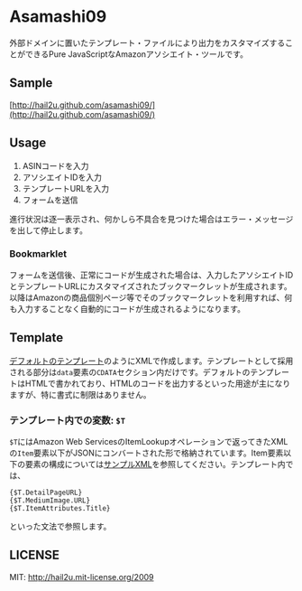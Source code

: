 Asamashi09
==========

外部ドメインに置いたテンプレート・ファイルにより出力をカスタマイズすることができるPure JavaScriptなAmazonアソシエイト・ツールです。


Sample
------

[http://hail2u.github.com/asamashi09/](http://hail2u.github.com/asamashi09/)


Usage
-----

  1. ASINコードを入力
  2. アソシエイトIDを入力
  3. テンプレートURLを入力
  4. フォームを送信

進行状況は逐一表示され、何かしら不具合を見つけた場合はエラー・メッセージを出して停止します。


### Bookmarklet

フォームを送信後、正常にコードが生成された場合は、入力したアソシエイトIDとテンプレートURLにカスタマイズされたブックマークレットが生成されます。以降はAmazonの商品個別ページ等でそのブックマークレットを利用すれば、何も入力することなく自動的にコードが生成されるようになります。


Template
--------

[デフォルトのテンプレート](http://hail2u.github.com/asamashi09/template.xml)のようにXMLで作成します。テンプレートとして採用される部分は`data`要素の`CDATA`セクション内だけです。デフォルトのテンプレートはHTMLで書かれており、HTMLのコードを出力するといった用途が主になりますが、特に書式に制限はありません。


### テンプレート内での変数: `$T`

`$T`にはAmazon Web ServicesのItemLookupオペレーションで返ってきたXMLの`Item`要素以下がJSONにコンバートされた形で格納されています。Item要素以下の要素の構成については[サンプルXML](http://ecs.amazonaws.jp/onca/xml?Service=AWSECommerceService&amp;Version=2009-02-01&amp;Operation=ItemLookup&amp;ContentType=text%2Fxml&amp;SubscriptionId=1T2SAFDMWVQS3E47MD02&amp;AssociateTag=hail2unet-22&amp;ItemId=4774134902&amp;ResponseGroup=Images,Small)を参照してください。テンプレート内では、

    {$T.DetailPageURL}
    {$T.MediumImage.URL}
    {$T.ItemAttributes.Title}

といった文法で参照します。


LICENSE
-------

MIT: http://hail2u.mit-license.org/2009
